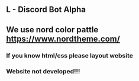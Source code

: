 ## L - Discord Bot Alpha
## We use nord color pattle https://www.nordtheme.com/
### If you know html/css please layout website
### Website not developed!!!
